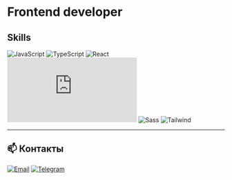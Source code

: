 # Frontend developer

## Skills

![JavaScript](https://img.shields.io/badge/JavaScript-ES6+-yellow?logo=javascript)
![TypeScript](https://img.shields.io/badge/TypeScript-✓-blue?logo=typescript)
![React](https://img.shields.io/badge/React-✓-blue?logo=react)
![Next.js](https://img.shields.io/badge/Next.js-✓-black?logo=next.js)
![Sass](https://img.shields.io/badge/Sass-✓-pink?logo=sass)
![Tailwind](https://img.shields.io/badge/Tailwind-✓-cyan?logo=tailwindcss)

---

## 📫 Контакты

[![Email](https://img.shields.io/badge/Email-stormelit905@gmail.com-red?logo=gmail)](mailto:stormelit905@gmail.com)
[![Telegram](https://img.shields.io/badge/Telegram-@dgshitdeveloper-blue?logo=telegram)](https://t.me/dgshitdeveloper)


